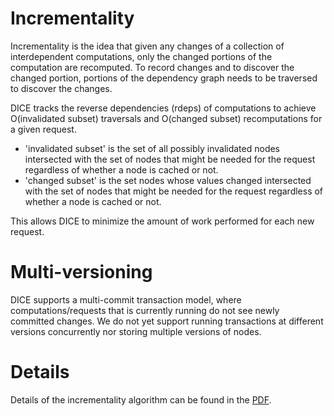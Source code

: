 # Incrementality

Incrementality is the idea that given any changes of a collection of interdependent computations,
only the changed portions of the computation are recomputed. To record changes and to discover the changed portion,
portions of the dependency graph needs to be traversed to discover the changes.

DICE tracks the reverse dependencies (rdeps) of computations to achieve O(invalidated subset) traversals and O(changed subset) recomputations for a given request.
* 'invalidated subset' is the set of all possibly invalidated nodes intersected with the set of nodes that might be needed for the request regardless of whether a node is cached or not.
* 'changed subset' is the set nodes whose values changed intersected with the set of nodes that might be needed for the request regardless of whether a node is cached or not.

This allows DICE to minimize the amount of work performed for each new request.

# Multi-versioning
DICE supports a multi-commit transaction model, where computations/requests that is currently running do not see newly
committed changes. We do not yet support running transactions at different versions concurrently nor storing multiple versions
of nodes.

# Details
Details of the incrementality algorithm can be found in the [PDF](DiceIncrementalityAlgorithms.pdf).
